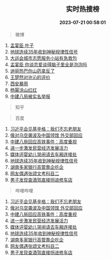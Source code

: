 <div align="center"><h2>实时热搜榜</h2><h4>2023-07-21 00:58:01</h4></div>

> 微博  

1. [孟宴臣 叶子](https://s.weibo.com/weibo?q=%E5%AD%9F%E5%AE%B4%E8%87%A3%20%E5%8F%B6%E5%AD%90&t=31&band_rank=1&Refer=top)<br />
2. [地球连续35年收到神秘规律性信号](https://s.weibo.com/weibo?q=%23%E5%9C%B0%E7%90%83%E8%BF%9E%E7%BB%AD35%E5%B9%B4%E6%94%B6%E5%88%B0%E7%A5%9E%E7%A7%98%E8%A7%84%E5%BE%8B%E6%80%A7%E4%BF%A1%E5%8F%B7%23&t=31&band_rank=2&Refer=top)<br />
3. [大运会城市志愿服务小站有急救包](https://s.weibo.com/weibo?q=%23%E5%A4%A7%E8%BF%90%E4%BC%9A%E5%9F%8E%E5%B8%82%E5%BF%97%E6%84%BF%E6%9C%8D%E5%8A%A1%E5%B0%8F%E7%AB%99%E6%9C%89%E6%80%A5%E6%95%91%E5%8C%85%23&t=31&band_rank=3&Refer=top)<br />
4. [孟宴臣 你谈恋爱谈得脑子里全是泡泡吗](https://s.weibo.com/weibo?q=%E5%AD%9F%E5%AE%B4%E8%87%A3%20%E4%BD%A0%E8%B0%88%E6%81%8B%E7%88%B1%E8%B0%88%E5%BE%97%E8%84%91%E5%AD%90%E9%87%8C%E5%85%A8%E6%98%AF%E6%B3%A1%E6%B3%A1%E5%90%97&t=31&band_rank=4&Refer=top)<br />
5. [迪丽热巴你山药拿反了](https://s.weibo.com/weibo?q=%23%E8%BF%AA%E4%B8%BD%E7%83%AD%E5%B7%B4%E4%BD%A0%E5%B1%B1%E8%8D%AF%E6%8B%BF%E5%8F%8D%E4%BA%86%23&t=31&band_rank=5&Refer=top)<br />
6. [王楚然对许沁的评价](https://s.weibo.com/weibo?q=%23%E7%8E%8B%E6%A5%9A%E7%84%B6%E5%AF%B9%E8%AE%B8%E6%B2%81%E7%9A%84%E8%AF%84%E4%BB%B7%23&t=31&band_rank=6&Refer=top)<br />
7. [西安暴雨](https://s.weibo.com/weibo?q=%E8%A5%BF%E5%AE%89%E6%9A%B4%E9%9B%A8&t=31&band_rank=7&Refer=top)<br />
8. [杨幂涂山红红](https://s.weibo.com/weibo?q=%23%E6%9D%A8%E5%B9%82%E6%B6%82%E5%B1%B1%E7%BA%A2%E7%BA%A2%23&t=31&band_rank=8&Refer=top)<br />
9. [中建八局被实名举报](https://s.weibo.com/weibo?q=%23%E4%B8%AD%E5%BB%BA%E5%85%AB%E5%B1%80%E8%A2%AB%E5%AE%9E%E5%90%8D%E4%B8%BE%E6%8A%A5%23&t=31&band_rank=9&Refer=top)<br />

> 知乎  


> 百度  

1. [习近平会见基辛格：我们不忘老朋友](https://www.baidu.com/s?wd=%E4%B9%A0%E8%BF%91%E5%B9%B3%E4%BC%9A%E8%A7%81%E5%9F%BA%E8%BE%9B%E6%A0%BC%EF%BC%9A%E6%88%91%E4%BB%AC%E4%B8%8D%E5%BF%98%E8%80%81%E6%9C%8B%E5%8F%8B&sa=fyb_news&rsv_dl=fyb_news)<br />
2. [俄对乌空袭波及中国领馆 外交部回应](https://www.baidu.com/s?wd=%E4%BF%84%E5%AF%B9%E4%B9%8C%E7%A9%BA%E8%A2%AD%E6%B3%A2%E5%8F%8A%E4%B8%AD%E5%9B%BD%E9%A2%86%E9%A6%86+%E5%A4%96%E4%BA%A4%E9%83%A8%E5%9B%9E%E5%BA%94&sa=fyb_news&rsv_dl=fyb_news)<br />
3. [中建八局回应高铁事件：高度重视](https://www.baidu.com/s?wd=%E4%B8%AD%E5%BB%BA%E5%85%AB%E5%B1%80%E5%9B%9E%E5%BA%94%E9%AB%98%E9%93%81%E4%BA%8B%E4%BB%B6%EF%BC%9A%E9%AB%98%E5%BA%A6%E9%87%8D%E8%A7%86&sa=fyb_news&rsv_dl=fyb_news)<br />
4. [进一步激发民营经济发展活力](https://www.baidu.com/s?wd=%E8%BF%9B%E4%B8%80%E6%AD%A5%E6%BF%80%E5%8F%91%E6%B0%91%E8%90%A5%E7%BB%8F%E6%B5%8E%E5%8F%91%E5%B1%95%E6%B4%BB%E5%8A%9B&sa=fyb_news&rsv_dl=fyb_news)<br />
5. [媒体评婴幼儿哭闹请去车厢连接处](https://www.baidu.com/s?wd=%E5%AA%92%E4%BD%93%E8%AF%84%E5%A9%B4%E5%B9%BC%E5%84%BF%E5%93%AD%E9%97%B9%E8%AF%B7%E5%8E%BB%E8%BD%A6%E5%8E%A2%E8%BF%9E%E6%8E%A5%E5%A4%84&sa=fyb_news&rsv_dl=fyb_news)<br />
6. [地球连续35年收到神秘规律性信号](https://www.baidu.com/s?wd=%E5%9C%B0%E7%90%83%E8%BF%9E%E7%BB%AD35%E5%B9%B4%E6%94%B6%E5%88%B0%E7%A5%9E%E7%A7%98%E8%A7%84%E5%BE%8B%E6%80%A7%E4%BF%A1%E5%8F%B7&sa=fyb_news&rsv_dl=fyb_news)<br />
7. [湖南多家银行高管靠企吃企](https://www.baidu.com/s?wd=%E6%B9%96%E5%8D%97%E5%A4%9A%E5%AE%B6%E9%93%B6%E8%A1%8C%E9%AB%98%E7%AE%A1%E9%9D%A0%E4%BC%81%E5%90%83%E4%BC%81&sa=fyb_news&rsv_dl=fyb_news)<br />
8. [网友偶遇张颂文考科目二](https://www.baidu.com/s?wd=%E7%BD%91%E5%8F%8B%E5%81%B6%E9%81%87%E5%BC%A0%E9%A2%82%E6%96%87%E8%80%83%E7%A7%91%E7%9B%AE%E4%BA%8C&sa=fyb_news&rsv_dl=fyb_news)<br />
9. [男子发现查酒驾直接拐进修车店](https://www.baidu.com/s?wd=%E7%94%B7%E5%AD%90%E5%8F%91%E7%8E%B0%E6%9F%A5%E9%85%92%E9%A9%BE%E7%9B%B4%E6%8E%A5%E6%8B%90%E8%BF%9B%E4%BF%AE%E8%BD%A6%E5%BA%97&sa=fyb_news&rsv_dl=fyb_news)<br />

> 哔哩哔哩  

1. [习近平会见基辛格：我们不忘老朋友](https://www.baidu.com/s?wd=%E4%B9%A0%E8%BF%91%E5%B9%B3%E4%BC%9A%E8%A7%81%E5%9F%BA%E8%BE%9B%E6%A0%BC%EF%BC%9A%E6%88%91%E4%BB%AC%E4%B8%8D%E5%BF%98%E8%80%81%E6%9C%8B%E5%8F%8B&sa=fyb_news&rsv_dl=fyb_news)<br />
2. [俄对乌空袭波及中国领馆 外交部回应](https://www.baidu.com/s?wd=%E4%BF%84%E5%AF%B9%E4%B9%8C%E7%A9%BA%E8%A2%AD%E6%B3%A2%E5%8F%8A%E4%B8%AD%E5%9B%BD%E9%A2%86%E9%A6%86+%E5%A4%96%E4%BA%A4%E9%83%A8%E5%9B%9E%E5%BA%94&sa=fyb_news&rsv_dl=fyb_news)<br />
3. [中建八局回应高铁事件：高度重视](https://www.baidu.com/s?wd=%E4%B8%AD%E5%BB%BA%E5%85%AB%E5%B1%80%E5%9B%9E%E5%BA%94%E9%AB%98%E9%93%81%E4%BA%8B%E4%BB%B6%EF%BC%9A%E9%AB%98%E5%BA%A6%E9%87%8D%E8%A7%86&sa=fyb_news&rsv_dl=fyb_news)<br />
4. [进一步激发民营经济发展活力](https://www.baidu.com/s?wd=%E8%BF%9B%E4%B8%80%E6%AD%A5%E6%BF%80%E5%8F%91%E6%B0%91%E8%90%A5%E7%BB%8F%E6%B5%8E%E5%8F%91%E5%B1%95%E6%B4%BB%E5%8A%9B&sa=fyb_news&rsv_dl=fyb_news)<br />
5. [媒体评婴幼儿哭闹请去车厢连接处](https://www.baidu.com/s?wd=%E5%AA%92%E4%BD%93%E8%AF%84%E5%A9%B4%E5%B9%BC%E5%84%BF%E5%93%AD%E9%97%B9%E8%AF%B7%E5%8E%BB%E8%BD%A6%E5%8E%A2%E8%BF%9E%E6%8E%A5%E5%A4%84&sa=fyb_news&rsv_dl=fyb_news)<br />
6. [地球连续35年收到神秘规律性信号](https://www.baidu.com/s?wd=%E5%9C%B0%E7%90%83%E8%BF%9E%E7%BB%AD35%E5%B9%B4%E6%94%B6%E5%88%B0%E7%A5%9E%E7%A7%98%E8%A7%84%E5%BE%8B%E6%80%A7%E4%BF%A1%E5%8F%B7&sa=fyb_news&rsv_dl=fyb_news)<br />
7. [湖南多家银行高管靠企吃企](https://www.baidu.com/s?wd=%E6%B9%96%E5%8D%97%E5%A4%9A%E5%AE%B6%E9%93%B6%E8%A1%8C%E9%AB%98%E7%AE%A1%E9%9D%A0%E4%BC%81%E5%90%83%E4%BC%81&sa=fyb_news&rsv_dl=fyb_news)<br />
8. [网友偶遇张颂文考科目二](https://www.baidu.com/s?wd=%E7%BD%91%E5%8F%8B%E5%81%B6%E9%81%87%E5%BC%A0%E9%A2%82%E6%96%87%E8%80%83%E7%A7%91%E7%9B%AE%E4%BA%8C&sa=fyb_news&rsv_dl=fyb_news)<br />
9. [男子发现查酒驾直接拐进修车店](https://www.baidu.com/s?wd=%E7%94%B7%E5%AD%90%E5%8F%91%E7%8E%B0%E6%9F%A5%E9%85%92%E9%A9%BE%E7%9B%B4%E6%8E%A5%E6%8B%90%E8%BF%9B%E4%BF%AE%E8%BD%A6%E5%BA%97&sa=fyb_news&rsv_dl=fyb_news)<br />
